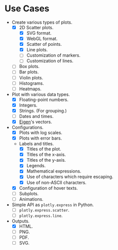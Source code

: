 # Use Cases

- Create various types of plots.
  - [x] 2D Scatter plots.
    - [x] SVG format.
    - [x] WebGL format.
    - [x] Scatter of points.
    - [x] Line plots.
    - [ ] Customization of markers.
    - [ ] Customization of lines.
  - [ ] Box plots.
  - [ ] Bar plots.
  - [ ] Violin plots.
  - [ ] Histograms.
  - [ ] Heatmaps.
- Plot with various data types.
  - [x] Floating-point numbers.
  - [x] Integers.
  - [x] Strings. (For grouping.)
  - [ ] Dates and times.
  - [x] [Eigen](https://gitlab.com/libeigen/eigen)'s vectors.
- Configurations.
  - [x] Plots with log scales.
  - [x] Plots with error bars.
  - Labels and titles.
    - [x] Titles of the plot.
    - [x] Titles of the x-axis.
    - [x] Titles of the y-axis.
    - [x] Legends.
    - [x] Mathematical expressions.
    - [x] Use of characters which require escaping.
    - [x] Use of non-ASCII characters.
  - [x] Configuration of hover texts.
  - [ ] Subplots.
  - [ ] Animations.
- Simple API as `plotly.express` in Python.
  - [ ] `plotly.express.scatter`.
  - [ ] `plotly.express.line`.
- Outputs.
  - [x] HTML.
  - [ ] PNG.
  - [ ] PDF.
  - [ ] SVG.
